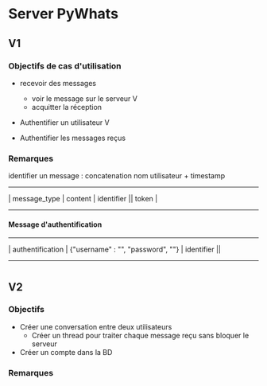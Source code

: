 # Server PyWhats 

## V1

### Objectifs de cas d'utilisation
- recevoir des messages
    - voir le message sur le serveur V
    - acquitter la réception

- Authentifier un utilisateur V
- Authentifier les messages reçus

### Remarques

identifier un message : concatenation nom utilisateur + timestamp
 --------------  -------------- -------------- -------------- 
| message_type |    content   |  identifier  ||    token     |
 --------------  -------------- -------------- --------------
#### Message d'authentification 
 ------------------  --------------------------------------- -------------- 
| authentification |    {"username" : "", "password", ""}   |  identifier  ||
 ------------------  --------------------------------------- --------------

#
## V2 

### Objectifs

- Créer une conversation entre deux utilisateurs 
    - Créer un thread pour traiter chaque message reçu sans bloquer le serveur
- Créer un compte dans la BD

### Remarques
